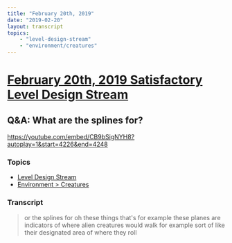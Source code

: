 ```yaml
---
title: "February 20th, 2019"
date: "2019-02-20"
layout: transcript
topics: 
    - "level-design-stream"
    - "environment/creatures"
---
```

# [February 20th, 2019 Satisfactory Level Design Stream](../2019-02-20.md)
## Q&A: What are the splines for?
https://youtube.com/embed/CB9bSigNYH8?autoplay=1&start=4226&end=4248
### Topics
* [Level Design Stream](../topics/level-design-stream.md)
* [Environment > Creatures](../topics/environment/creatures.md)

### Transcript

> or the splines for oh these things
> that's for example these planes are
> indicators of where alien creatures
> would walk for example sort of like
> their designated area of where they roll
